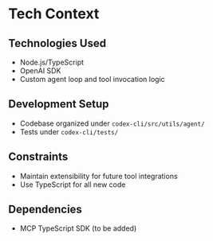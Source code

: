 # Tech Context

## Technologies Used
- Node.js/TypeScript
- OpenAI SDK
- Custom agent loop and tool invocation logic

## Development Setup
- Codebase organized under `codex-cli/src/utils/agent/`
- Tests under `codex-cli/tests/`

## Constraints
- Maintain extensibility for future tool integrations
- Use TypeScript for all new code

## Dependencies
- MCP TypeScript SDK (to be added)
